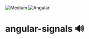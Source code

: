 ![Medium](https://img.shields.io/badge/Medium-12100E?style=for-the-badge&logo=medium&logoColor=white)
![Angular](https://img.shields.io/badge/angular-%23DD0031.svg?style=for-the-badge&logo=angular&logoColor=white)

# angular-signals 🔊
